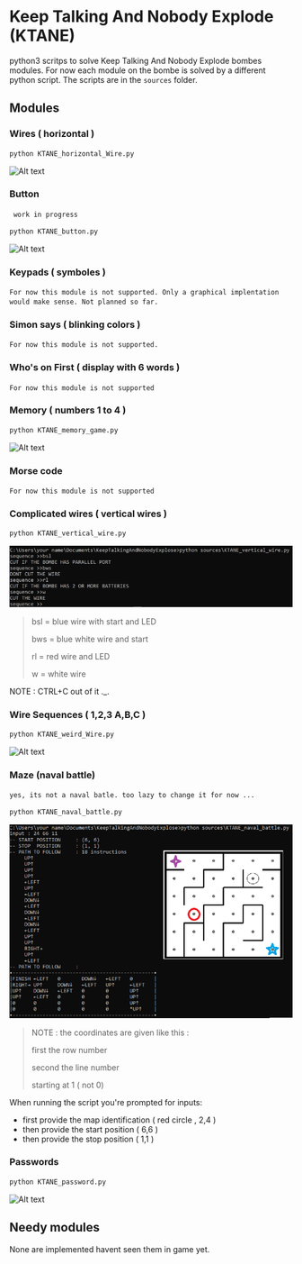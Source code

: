 # Keep Talking And Nobody Explode (KTANE)

python3 scritps to solve Keep Talking And Nobody Explode bombes modules.
For now each module on the bombe is solved by a different python script.
The scripts are in the `sources` folder.

## Modules

### Wires ( horizontal )

```sh
python KTANE_horizontal_Wire.py
```
![Alt text](/data/img.jpg?raw=true )

### Button

`` work in progress``
```sh
python KTANE_button.py
```
![Alt text](/data/img.jpg?raw=true )

### Keypads ( symboles )

``For now this module is not supported. Only a graphical implentation would make sense.
Not planned so far.``

### Simon says ( blinking colors )

``For now this module is not supported.``

### Who's on First ( display with 6 words )

``For now this module is not supported``

### Memory ( numbers 1 to 4 )

```sh
python KTANE_memory_game.py
```
![Alt text](/data/img.jpg?raw=true )

### Morse code

``For now this module is not supported``

### Complicated wires ( vertical wires )

```sh
python KTANE_vertical_wire.py
```
![Alt text](/data/KTANE_vertical_wire.jpg?raw=true )

> bsl = blue wire with start and LED 
>
> bws = blue white wire and start 
>
> rl  = red wire and LED 
>
> w   = white wire 


NOTE : CTRL+C out of it ._.

### Wire Sequences ( 1,2,3 A,B,C )

```sh
python KTANE_weird_Wire.py
```
![Alt text](/data/img.jpg?raw=true )

### Maze (naval battle)

``yes, its not a naval batle. too lazy to change it for now ...``
```sh
python KTANE_naval_battle.py
```
![Alt text](/data/KTANE_naval_battle.jpg?raw=true )

> NOTE : the coordinates are given like this :
>
> first the row number
>
> second the line number
>
> starting at 1 ( not 0)


When running the script you're prompted for inputs:
- first provide the map identification ( red circle , 2,4 )
- then  provide the start position ( 6,6 )
- then  provide the stop  position ( 1,1 )

### Passwords

```sh
python KTANE_password.py
```
![Alt text](/data/img.jpg?raw=true )

## Needy modules

None are implemented havent seen them in game yet.
